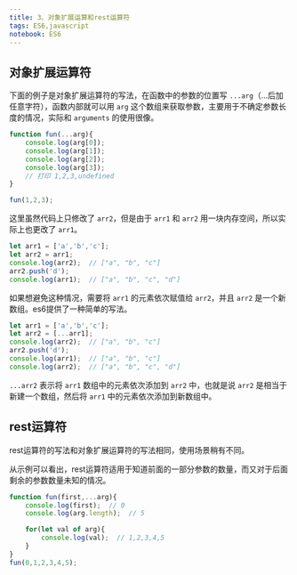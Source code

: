 ```yaml
---
title: 3、对象扩展运算和rest运算符
tags: ES6,javascript
notebook: ES6
---
```


## 对象扩展运算符

下面的例子是对象扩展运算符的写法，在函数中的参数的位置写 `...arg`（...后加任意字符），函数内部就可以用 `arg` 这个数组来获取参数，主要用于不确定参数长度的情况，实际和 `arguments` 的使用很像。

```js
function fun(...arg){
    console.log(arg[0]);
    console.log(arg[1]);
    console.log(arg[2]);
    console.log(arg[3]);
    // 打印 1,2,3,undefined
}

fun(1,2,3);
```

这里虽然代码上只修改了 `arr2`，但是由于 `arr1` 和 `arr2` 用一块内存空间，所以实际上也更改了 `arr1`。

```js
let arr1 = ['a','b','c'];
let arr2 = arr1;
console.log(arr2);  // ["a", "b", "c"]
arr2.push('d');
console.log(arr1);  // ["a", "b", "c", "d"]
```

如果想避免这种情况，需要将 `arr1` 的元素依次赋值给 `arr2`，并且 `arr2` 是一个新数组。es6提供了一种简单的写法。

```js
let arr1 = ['a','b','c'];
let arr2 = [...arr1];
console.log(arr2);  // ["a", "b", "c"]
arr2.push('d');
console.log(arr1);  // ["a", "b", "c"]
console.log(arr2);  // ["a", "b", "c", "d"]
```

`...arr2` 表示将 `arr1` 数组中的元素依次添加到 `arr2` 中，也就是说 `arr2` 是相当于新建一个数组，然后将 `arr1` 中的元素依次添加到新数组中。

## rest运算符

rest运算符的写法和对象扩展运算符的写法相同，使用场景稍有不同。

从示例可以看出，rest运算符适用于知道前面的一部分参数的数量，而又对于后面剩余的参数数量未知的情况。

```js
function fun(first,...arg){
    console.log(first);  // 0
    console.log(arg.length);  // 5

    for(let val of arg){
        console.log(val);  // 1,2,3,4,5
    }
}
fun(0,1,2,3,4,5);
```
